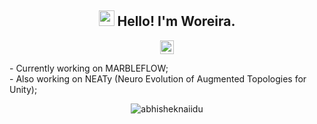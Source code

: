 <h2 align="center"><img src="https://media.giphy.com/media/hvRJCLFzcasrR4ia7z/giphy.gif" width="25px"> Hello! I'm Woreira.</h2>
<p align="center">
<a href="https://www.linkedin.com/in/lucas-moreira-b5118117a/">
  <img alt="Woreira's Linkedin" width="22px" src="https://raw.githubusercontent.com/peterthehan/peterthehan/master/assets/linkedin.svg" />
</a>
</p>
- Currently working on MARBLEFLOW;<br>
- Also working on NEATy (Neuro Evolution of Augmented Topologies for Unity);<br>

<p align="center"> <img src="https://github-readme-stats.vercel.app/api?username=Woreira&show_icons=true&theme=gotham" alt="abhisheknaiidu" />
